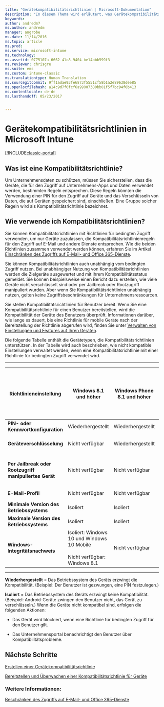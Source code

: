 ```yaml
---
title: "Gerätekompatibilitätsrichtlinien | Microsoft-Dokumentation"
description: "In diesem Thema wird erläutert, was Gerätekompatibilitätsrichtlinien sind und wie sie funktionieren."
keywords: 
author: andredm7
ms.author: andredm
manager: angrobe
ms.date: 11/14/2016
ms.topic: article
ms.prod: 
ms.service: microsoft-intune
ms.technology: 
ms.assetid: 0775107a-6662-41c8-9404-be14bbb599f3
ms.reviewer: chrisgre
ms.suite: ems
ms.custom: intune-classic
ms.translationtype: Human Translation
ms.sourcegitcommit: 9ff1adae93fe6873f5551cf58b1a2e89638dee85
ms.openlocfilehash: a14c9d7f0fcf6a99007380bb01f5f7bc94f0b413
ms.contentlocale: de-de
ms.lasthandoff: 05/23/2017


---
```


# <a name="device-compliance-policies-in-microsoft-intune"></a>Gerätekompatibilitätsrichtlinien in Microsoft Intune

[!INCLUDE[classic-portal](../includes/classic-portal.md)]

## <a name="what-is-a-compliance-policy"></a>Was ist eine Kompatibilitätsrichtlinie?
Um Unternehmensdaten zu schützen, müssen Sie sicherstellen, dass die Geräte, die für den Zugriff auf Unternehmens-Apps und Daten verwendet werden, bestimmten Regeln entsprechen. Diese Regeln könnten die Verwendung einer PIN für den Zugriff auf Geräte und das Verschlüsseln von Daten, die auf Geräten gespeichert sind, einschließen. Eine Gruppe solcher Regeln wird als Kompatibilitätsrichtlinie bezeichnet.

## <a name="how-should-i-use-compliance-policies"></a>Wie verwende ich Kompatibilitätsrichtlinien?
Sie können Kompatibilitätsrichtlinien mit Richtlinien für bedingten Zugriff verwenden, um nur Geräte zuzulassen, die Kompatibilitätsrichtlinienregeln für den Zugriff auf E-Mail und andere Dienste entsprechen. Wie die beiden Richtlinien zusammen verwendet werden können, erfahren Sie im Artikel [Einschränken des Zugriffs auf E-Mail- und Office 365-Dienste](restrict-access-to-email-and-o365-services-with-microsoft-intune.md).

Sie können Kompatibilitätsrichtlinien auch unabhängig vom bedingten Zugriff nutzen. Bei unabhängiger Nutzung von Kompatibilitätsrichtlinien werden die Zielgeräte ausgewertet und mit ihrem Kompatibilitätsstatus gemeldet. Sie können beispielsweise einen Bericht dazu erstellen, wie viele Geräte nicht verschlüsselt sind oder per Jailbreak oder Rootzugriff manipuliert wurden. Aber wenn Sie Kompatibilitätsrichtlinien unabhängig nutzen, gelten keine Zugriffsbeschränkungen für Unternehmensressourcen.

Sie stellen Kompatibilitätsrichtlinien für Benutzer bereit. Wenn Sie eine Kompatibilitätsrichtlinie für einen Benutzer bereitstellen, wird die Kompatibilität der Geräte des Benutzers überprüft.
Informationen darüber, wie lange es dauert, bis eine Richtlinie für mobile Geräte nach der Bereitstellung der Richtlinie abgerufen wird, finden Sie unter [Verwalten von Einstellungen und Features auf Ihren Geräten](/intune-classic/deploy-use/manage-settings-and-features-on-your-devices-with-microsoft-intune-policies#frequently-asked-questions-about-intune-policies).

Die folgende Tabelle enthält die Gerätetypen, die Kompatibilitätsrichtlinien unterstützen. In der Tabelle wird auch beschrieben, wie nicht kompatible Einstellungen verwaltet werden, wenn eine Kompatibilitätsrichtlinie mit einer Richtlinie für bedingten Zugriff verwendet wird.

-----------------------------

|Richtlinieneinstellung| Windows 8.1 und höher| Windows Phone 8.1 und höher| iOS 8.0 und höher|Android 4,0 und höher<br/>Samsung Knox Standard 4.0 und höher|
|-----|----|----|----|----|
|**PIN- oder Kennwortkonfiguration** |Wiederhergestellt|Wiederhergestellt|Wiederhergestellt|Isoliert|
|**Geräteverschlüsselung**|Nicht verfügbar|Wiederhergestellt|Wiederhergestellt (durch Festlegen der PIN)|Isoliert|
|**Per Jailbreak oder Rootzugriff manipuliertes Gerät**|Nicht verfügbar|Nicht verfügbar|Unter Quarantäne gestellt (keine Einstellung)|Unter Quarantäne gestellt (keine Einstellung)|
|**E-Mail-Profil**|Nicht verfügbar|Nicht verfügbar|Isoliert|Nicht verfügbar|
|**Minimale Version des Betriebssystems**|Isoliert|Isoliert|Isoliert|Isoliert|
|**Maximale Version des Betriebssystems**|Isoliert|Isoliert|Isoliert|Isoliert|
|**Windows-Integritätsnachweis**|Isoliert: Windows 10 und Windows 10 Mobile<br /><br />Nicht verfügbar: Windows 8.1|Nicht verfügbar|Nicht verfügbar|Nicht verfügbar|

------------------------------

**Wiederhergestellt** = Das Betriebssystem des Geräts erzwingt die Kompatibilität. (Beispiel: Der Benutzer ist gezwungen, eine PIN festzulegen.)

**Isoliert** = Das Betriebssystem des Geräts erzwingt keine Kompatibilität. (Beispiel: Android-Geräte zwingen den Benutzer nicht, das Gerät zu verschlüsseln.) Wenn die Geräte nicht kompatibel sind, erfolgen die folgenden Aktionen:

-   Das Gerät wird blockiert, wenn eine Richtlinie für bedingten Zugriff für den Benutzer gilt.

-   Das Unternehmensportal benachrichtigt den Benutzer über Kompatibilitätsprobleme.

## <a name="next-steps"></a>Nächste Schritte
[Erstellen einer Gerätekompatibilitätsrichtlinie](create-a-device-compliance-policy-in-microsoft-intune.md)

[Bereitstellen und Überwachen einer Kompatibilitätsrichtlinie für Geräte](deploy-and-monitor-a-device-compliance-policy-in-microsoft-intune.md)

### <a name="see-also"></a>Weitere Informationen:
[Beschränken des Zugriffs auf E-Mail- und Office 365-Dienste](restrict-access-to-email-and-o365-services-with-microsoft-intune.md)

